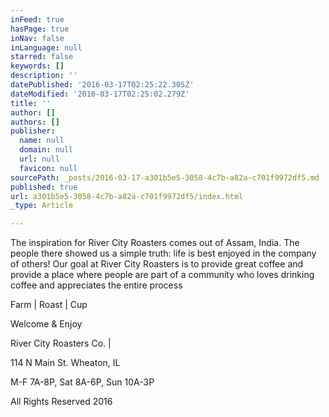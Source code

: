 ```yaml
---
inFeed: true
hasPage: true
inNav: false
inLanguage: null
starred: false
keywords: []
description: ''
datePublished: '2016-03-17T02:25:22.305Z'
dateModified: '2016-03-17T02:25:02.279Z'
title: ''
author: []
authors: []
publisher:
  name: null
  domain: null
  url: null
  favicon: null
sourcePath: _posts/2016-03-17-a301b5e5-3058-4c7b-a82a-c701f9972df5.md
published: true
url: a301b5e5-3058-4c7b-a82a-c701f9972df5/index.html
_type: Article

---
```

The inspiration for River City Roasters comes out of Assam, India. The people there showed us a simple truth: life is best enjoyed in the company of others! Our goal at River City Roasters is to provide great coffee and provide a place where people are part of a community who loves drinking coffee and appreciates the entire process 

Farm | Roast | Cup
​

Welcome & Enjoy﻿

River City Roasters Co. | 

114 N Main St. Wheaton, IL 

M-F 7A-8P, Sat 8A-6P, Sun 10A-3P 

All Rights Reserved 2016
